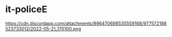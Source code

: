 # it-policeE
https://cdn.discordapp.com/attachments/896470698535559168/977572188523733012/2022-05-21_170100.png
